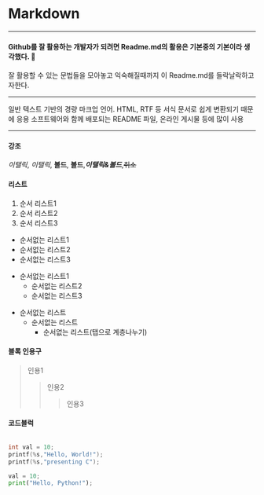 # Markdown
***
#### Github를 잘 활용하는 개발자가 되려면 Readme.md의 활용은 기본중의 기본이라 생각했다. 🌟
잘 활용할 수 있는 문법들을 모아놓고 익숙해질때까지 이 Readme.md를 들락날락하고자한다.
***
일반 텍스트 기반의 경량 마크업 언어.
HTML, RTF 등 서식 문서로 쉽게 변환되기 때문에 응용 소프트웨어와 함께 배포되는
README 파일, 온라인 게시물 등에 많이 사용
***
#### 강조

*이탤릭*, _이탤릭_, **볼드**, __볼드__,**_이탤릭&볼드_**,~~취소~~

#### 리스트

1. 순서 리스트1
2. 순서 리스트2
3. 순서 리스트3

* 순서없는 리스트1
* 순서없는 리스트2
* 순서없는 리스트3

- 순서없는 리스트1
  - 순서없는 리스트2
  - 순서없는 리스트3

+ 순서없는 리스트
  + 순서없는 리스트
    + 순서없는 리스트(탭으로 계층나누기)


#### 블록 인용구 

> 인용1
>> 인용2
>>> 인용3


#### 코드블럭

``` c

int val = 10;
printf(%s,"Hello, World!");
printf(%s,"presenting C");

```
``` python
val = 10;
print("Hello, Python!");
```

